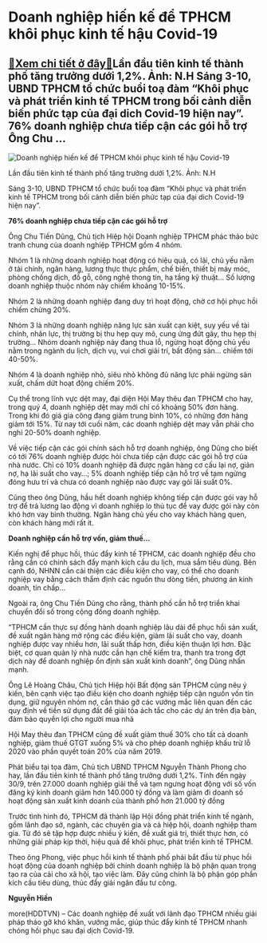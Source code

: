 Doanh nghiệp hiến kế để TPHCM khôi phục kinh tế hậu Covid-19
============================================================

[:gift:Xem chi tiết ở đây:gift:](https://hddtvn.com/doanh-nghiep-hien-ke-de-tphcm-khoi-phuc-kinh-te-hau-covid-19/)Lần đầu tiên kinh tế thành phố tăng trưởng dưới 1,2%. Ảnh: N.H Sáng 3-10, UBND TPHCM tổ chức buổi toạ đàm “Khôi phục và phát triển kinh tế TPHCM trong bối cảnh diễn biến phức tạp của đại dich Covid-19 hiện nay”. 76% doanh nghiệp chưa tiếp cận các gói hỗ trợ Ông Chu …
---------------------------------------------------------------------------------------------------------------------------------------------------------------------------------------------------------------------------------------------------------------------------





![Doanh nghiệp hiến kế để TPHCM khôi phục kinh tế hậu Covid-19](https://hddtvn.com/wp-content/uploads/2021/01/pmi-viet-nam-chot-nam-2018-tai-538-diem-tiep-tuc-dan-dau-asean-05-.7980.jpg "Lần đầu tiên kinh tế thành phố tăng trưởng dưới 1,2%. Ảnh: N.H")


Lần đầu tiên kinh tế thành phố tăng trưởng dưới 1,2%. Ảnh: N.H



Sáng 3-10, UBND TPHCM tổ chức buổi toạ đàm “Khôi phục và phát triển kinh tế TPHCM trong bối cảnh diễn biến phức tạp của đại dich Covid-19 hiện nay”.


**76% doanh nghiệp chưa tiếp cận các gói hỗ trợ**


Ông Chu Tiến Dũng, Chủ tịch Hiệp hội Doanh nghiệp TPHCM phác thảo bức tranh chung của doanh nghiệp TPHCM gồm 4 nhóm.


Nhóm 1 là những doanh nghiệp hoạt động có hiệu quả, có lãi, chủ yếu nằm ở tài chính, ngân hàng, lương thực thực phẩm, chế biến, thiết bị máy móc, phòng chống dịch, đồ gỗ, công nghệ thong tin, hạ tầng kỹ thuật… Số lượng doanh nghiệp thuộc nhóm này chiếm khoảng 10-15%.


Nhóm 2 là những doanh nghiệp đang duy trì hoạt động, chờ cơ hội phục hồi chiếm chừng 20%.


Nhóm 3 là những doanh nghiệp năng lực sản xuất cạn kiệt, suy yếu về tài chính, nhân lực, thị trường bị thu hẹp quy mô, cung ứng đứt gãy, thu hẹp thị trường… Nhóm doanh nghiệp này đang thua lỗ, ngừng hoạt động chủ yếu nằm trong ngành du lịch, dịch vụ, vui chơi giải trí, bất động sản… chiếm tới 40-50%.


Nhóm 4 là doanh nghiệp nhỏ, siêu nhỏ không đủ năng lực phải ngừng sản xuất, chấm dứt hoạt động chiếm 20%.


Cụ thể trong lĩnh vực dệt may, đại diện Hội May thêu đan TPHCM cho hay, trong quý 4, doanh nghiệp dệt may mới chỉ có khoảng 50% đơn hàng. Trong khi đó giá gia công đang giảm trung bình 10%, có những đơn hàng giảm tới 15%. Từ nay tới cuối năm, các doanh nghiệp dệt may vẫn phải cho nghỉ 20-50% doanh nghiệp.


Về việc tiếp cận các gói chính sách hỗ trợ doanh nghiệp, ông Dũng cho biết có tới 76% doanh nghiệp được hỏi chưa tiếp cận được các gói hỗ trợ của nhà nước. Chỉ có 10% doanh nghiệp đã được ngân hàng cơ cấu lại nợ, giãn nợ, hạ lãi suất cho vay…; 5% doanh nghiệp tiếp cận hỗ trợ về tạm ngừng đóng hưu trí và chưa có doanh nghiệp nào được vay gói lãi suất 0%.


Cũng theo ông Dũng, hầu hết doanh nghiệp không tiếp cận được gói vay hỗ trợ để trả lương lao động vì doanh nghiệp lo thủ tục để vay được gói này còn khó hơn vay bình thường. Ngân hàng chủ yếu cho vay khách hàng quen, còn khách hàng mới rất ít.


**Doanh nghiệp cần hỗ trợ vốn, giảm thuế…**


Kiến nghị để phục hồi, thúc đẩy kinh tế TPHCM, các doanh nghiệp đều cho rằng cần có chính sách đẩy mạnh kích cầu du lịch, mua sắm tiêu dùng. Bên cạnh đó, NHNN cần cải thiện các điều kiện cho vay, có thể cho doanh nghiệp vay bằng cách thẩm định các nguồn thu dòng tiền, phương án kinh doanh, tín chấp…


Ngoài ra, ông Chu Tiến Dũng cho rằng, thành phố cần hỗ trợ triển khai chuyển đổi số trong cộng đồng doanh nghiệp.


“TPHCM cần thực sự đồng hành doanh nghiệp lâu dài để phục hồi sản xuất, đề xuất ngân hàng mở rộng các điều kiện, giảm lãi suất cho vay, doanh nghiệp được vay nhiều hơn, lãi suất thấp hơn, điều kiện thuận lợi hơn. Đặc biệt, cơ quan quản lý nhà nước cần hạn chế kiểm tra, thanh tra trong đợt dịch này để doanh nghiệp ổn định sản xuất kinh doanh”, ông Dũng nhấn mạnh.


Ông Lê Hoàng Châu, Chủ tịch Hiệp hội Bất động sản TPHCM cũng nêu ý kiến, bên cạnh việc tạo điều kiện cho doanh nghiệp tiếp cận nguồn vốn tín dụng, giữ nguyên nhóm nợ, cần tháo gỡ các vướng mắc liên quan đến các quy định về tiền sử dụng đất để giải tỏa ách tắc cho các dự án trên địa bàn, đảm bảo quyền lợi cho người mua nhà


Hội May thêu đan TPHCM cũng đề xuất giảm thuế 30% cho tất cả doanh nghiệp, giảm thuế GTGT xuống 5% và cho phép doanh nghiệp khấu trừ lỗ 2020 vào phần quyết toán 20% của năm 2019.


Phát biểu tại tọa đàm, Chủ tịch UBND TPHCM Nguyễn Thành Phong cho hay, lần đầu tiên kinh tế thành phố tăng trưởng dưới 1,2%. Tính đến ngày 30/9, trên 27.000 doanh nghiệp giải thể và tạm ngưng hoạt động với số vốn đăng ký kinh doanh giảm hơn 140.000 tỷ đồng và làm giảm đi doanh số hoạt động sản xuất kinh doanh của thành phố hơn 21.000 tỷ đồng


Trước tình hình đó, TPHCM đã thành lập Hội đồng phát triển kinh tế ngành, gồm lãnh đạo sở, ngành, các chuyên gia và cả hiệp hội, doanh nghiệp tham gia. Từ đó sẽ tập hợp được nhiều ý kiến, đề xuất giá trị, thiết thực hơn, có những giải pháp kịp thời, hiệu quả để khôi phục, phát triển kinh tế TPHCM.


Theo ông Phong, việc phục hồi kinh tế thành phố phải bắt đầu từ phục hồi hoạt động của doanh nghiệp bởi chính doanh nghiệp là bộ phận quan trọng tạo ra của cải cho xã hội, tạo việc làm. Đây cũng chính là bộ phận góp phần kích cầu tiêu dùng, thúc đẩy giải ngân đầu tư công.




**Nguyễn Hiền**



more(HDDTVN) – Các doanh nghiệp đề xuất với lãnh đạo TPHCM nhiều giải pháp tháo gỡ khó khăn, vướng mắc, giúp thúc đẩy kinh tế TPHCM nhanh chóng hồi phục sau đại dịch Covid-19.

